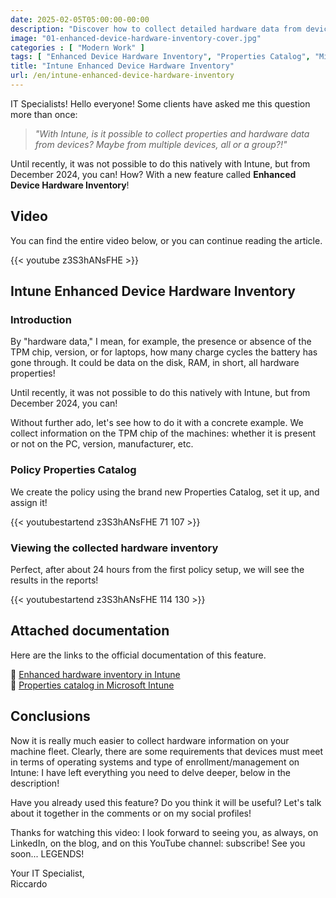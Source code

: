 ```yaml
---
date: 2025-02-05T05:00:00-00:00
description: "Discover how to collect detailed hardware data from devices with Intune and the new Enhanced Device Hardware Inventory feature. Get reports in 24 hours!"
image: "01-enhanced-device-hardware-inventory-cover.jpg"
categories : [ "Modern Work" ]
tags: [ "Enhanced Device Hardware Inventory", "Properties Catalog", "Microsoft Intune", "Intune", "Video", "Guide" ]
title: "Intune Enhanced Device Hardware Inventory"
url: /en/intune-enhanced-device-hardware-inventory
---
```

IT Specialists! Hello everyone! Some clients have asked me this question more than once:

> *"With Intune, is it possible to collect properties and hardware data from devices? Maybe from multiple devices, all or a group?!"*

Until recently, it was not possible to do this natively with Intune, but from December 2024, you can! How? With a new feature called **Enhanced Device Hardware Inventory**!

## Video
You can find the entire video below, or you can continue reading the article.

{{< youtube z3S3hANsFHE >}}

## Intune Enhanced Device Hardware Inventory

### Introduction
By "hardware data," I mean, for example, the presence or absence of the TPM chip, version, or for laptops, how many charge cycles the battery has gone through. It could be data on the disk, RAM, in short, all hardware properties!

Until recently, it was not possible to do this natively with Intune, but from December 2024, you can!

Without further ado, let's see how to do it with a concrete example.
We collect information on the TPM chip of the machines: whether it is present or not on the PC, version, manufacturer, etc.

### Policy Properties Catalog
We create the policy using the brand new Properties Catalog, set it up, and assign it!

{{< youtubestartend z3S3hANsFHE 71 107 >}}

### Viewing the collected hardware inventory
Perfect, after about 24 hours from the first policy setup, we will see the results in the reports!

{{< youtubestartend z3S3hANsFHE 114 130 >}}

## Attached documentation
Here are the links to the official documentation of this feature.

📃 [Enhanced hardware inventory in Intune](https://techcommunity.microsoft.com/blog/microsoftintuneblog/enhanced-hardware-inventory-in-intune-coming-in-december/4303744)  
📃 [Properties catalog in Microsoft Intune](https://learn.microsoft.com/en-us/mem/intune/configuration/properties-catalog)


## Conclusions
Now it is really much easier to collect hardware information on your machine fleet.
Clearly, there are some requirements that devices must meet in terms of operating systems and type of enrollment/management on Intune: I have left everything you need to delve deeper, below in the description!

Have you already used this feature? Do you think it will be useful? Let's talk about it together in the comments or on my social profiles!

Thanks for watching this video: I look forward to seeing you, as always, on LinkedIn, on the blog, and on this YouTube channel: subscribe!
See you soon... LEGENDS!

Your IT Specialist,  
Riccardo